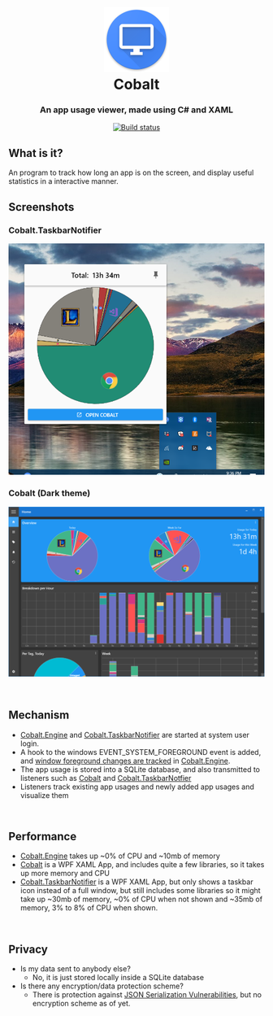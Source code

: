 <h1 align="center">
  <img src="./images/icon_512.png" height="128" width="128" alt="Logo" /><br />Cobalt
</h1>

<h3 align="center">An app usage viewer, made using C# and XAML</h3>

<div align="center">

  [![Build status](https://ci.appveyor.com/api/projects/status/m9cben5elbs4rkcw/branch/master?svg=true)](https://ci.appveyor.com/project/Enigmatrix/cobalt/branch/master)
</div>


## What is it?
An program to track how long an app is on the screen, and display useful statistics in a interactive manner.

## Screenshots

### Cobalt.TaskbarNotifier 
![Cobalt.TaskbarNotifier](./images/cobalt_taskbarnotifier.png "Cobalt.TaskbarNotifier")

### Cobalt (Dark theme)
![Cobalt](./images/cobalt.png "Cobalt")

<br />

## Mechanism
- [Cobalt.Engine](/Cobalt.Engine) and [Cobalt.TaskbarNotifier](/Cobalt.TaskbarNotifier) are started at system user login.
- A hook to the windows EVENT_SYSTEM_FOREGROUND event is added, and [window foreground changes are tracked](/Cobalt.Engine/AppWatcher.cs) in [Cobalt.Engine](/Cobalt.Engine).
- The app usage is stored into a SQLite database, and also transmitted to listeners such as [Cobalt](/Cobalt) and [Cobalt.TaskbarNotfier](/Cobalt.TaskbarNotifier)
- Listeners track existing app usages and newly added app usages and visualize them 

<br />

## Performance
- [Cobalt.Engine](/Cobalt.Engine) takes up ~0% of CPU and ~10mb of memory
- [Cobalt](/Cobalt) is a WPF XAML App, and includes quite a few libraries, so it takes up more memory and CPU
- [Cobalt.TaskbarNotifier](/Cobalt.TaskbarNotifier) is a WPF XAML App, but only shows a taskbar icon instead of a full window, but still includes some libraries so it might take up ~30mb of memory, ~0% of CPU when not shown and ~35mb of memory, 3% to 8% of CPU when shown.

<br />

## Privacy
- Is my data sent to anybody else?
  - No, it is just stored locally inside a SQLite database
- Is there any encryption/data protection scheme?
  - There is protection against [JSON Serialization Vulnerabilities](https://www.blackhat.com/docs/us-17/thursday/us-17-Munoz-Friday-The-13th-Json-Attacks.pdf), but no encryption scheme as of yet.
  
<br />


